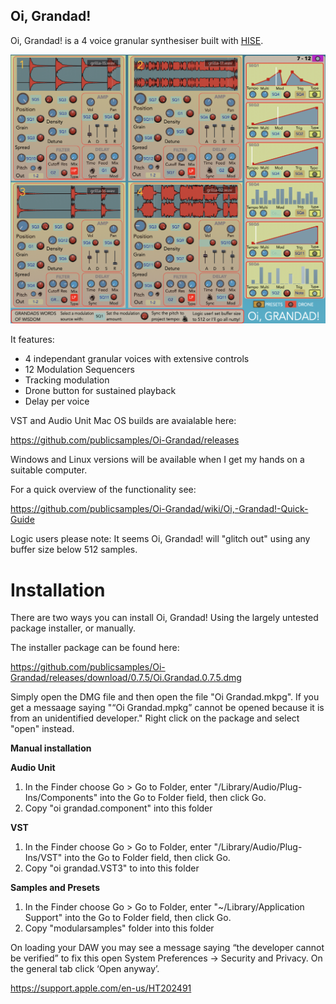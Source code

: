 ## **Oi, Grandad!**

Oi, Grandad! is a 4 voice granular synthesiser built with [HISE](http://hise.audio). 

![Oi, Grandad! ](https://github.com/publicsamples/Oi-Grandad/blob/main/oi%20grandad/oigrandad.png?raw=true)

It features:

 - 4 independant granular voices with extensive controls
 - 12 Modulation Sequencers  
 - Tracking modulation
 - Drone button for sustained playback
 - Delay per voice

VST and Audio Unit Mac OS builds are avaialable here:

https://github.com/publicsamples/Oi-Grandad/releases

Windows and Linux versions will be available when I get my hands on a suitable computer. 

For a quick overview of the functionality see:

https://github.com/publicsamples/Oi-Grandad/wiki/Oi,-Grandad!-Quick-Guide

Logic users please note: It seems Oi, Grandad! will "glitch out" using any buffer size below 512 samples.

# Installation

There are two ways you can install Oi, Grandad! Using the largely untested package installer, or manually. 

The installer package can be found here:

https://github.com/publicsamples/Oi-Grandad/releases/download/0.7.5/Oi.Grandad.0.7.5.dmg

Simply open the DMG file and then open the file "Oi Grandad.mkpg". If you get a messaage saying "“Oi Grandad.mpkg” cannot be opened because it is from an unidentified developer." Right click on the package and select "open" instead.

**Manual installation**

**Audio Unit**

1. In the Finder choose Go > Go to Folder, enter "/Library/Audio/Plug-Ins/Components" into the Go to Folder field, then click Go.
2. Copy "oi grandad.component" into this folder

**VST**

1. In the Finder choose Go > Go to Folder, enter "/Library/Audio/Plug-Ins/VST" into the Go to Folder field, then click Go.
2. Copy "oi grandad.VST3" to into this folder

**Samples and Presets**

1. In the Finder choose Go > Go to Folder, enter "~/Library/Application Support" into the Go to Folder field, then click Go.
2. Copy "modularsamples" folder into this folder


On loading your DAW you may see a message saying “the developer cannot be verified” to fix this open System Preferences → Security and Privacy. On the general tab click ‘Open anyway’.

https://support.apple.com/en-us/HT202491
